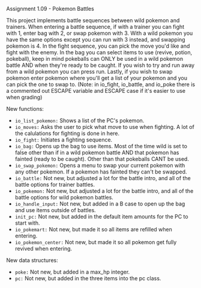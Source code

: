 Assignment 1.09 - Pokemon Battles

This project implements battle sequences between wild pokemon and trainers. When entering a battle sequence, if with a trainer you can fight with 1, enter bag with 2, or swap pokemon with 3. With a wild pokemon you have the same options except you can run with 3 instead, and swapping pokemon is 4. In the fight sequence, you can pick the move you'd like and fight with the enemy. In the bag you can select items to use (revive, potion, pokeball), keep in mind pokeballs can ONLY be used in a wild pokemon battle AND when they're ready to be caught. If you wish to try and run away from a wild pokemon you can press run. Lastly, if you wish to swap pokemon enter pokemon where you'll get a list of your pokemon and you can pick the one to swap to. (Note: in io_fight, io_battle, and io_poke there is a commented out ESCAPE variable and ESCAPE case if it's easier to use when grading)

New functions:
- `io_list_pokemon:` Shows a list of the PC's pokemon.
- `io_moves:` Asks the user to pick what move to use when fighting. A lot of the calulations for fighting is done in here.
- `io_fight:` Initiates a fighting sequence.
- `io_bag:` Opens up the bag to use items. Most of the time wild is set to false other than if in a wild pokemon battle AND that pokemon has fainted (ready to be caught). Other than that pokeballs CANT be used.
- `io_swap_pokemon:` Opens a menu to swap your current pokemon with any other pokemon. If a pokemon has fainted they can't be swapped.
- `io_battle:` Not new, but adjusted a lot for the battle intro, and all of the battle options for trainer battles.
- `io_pokemon:` Not new, but adjusted a lot for the battle intro, and all of the battle options for wild pokemon battles.
- `io_handle_input:` Not new, but added in a B case to open up the bag and use items outside of battles.
- `init_pc:` Not new, but added in the default item amounts for the PC to start with.
- `io_pokemart:` Not new, but made it so all items are refilled when entering.
- `io_pokemon_center:` Not new, but made it so all pokemon get fully revived when entering.

New data structures:
- `poke:` Not new, but added in a max_hp integer.
- `pc:` Not new, but added in the three items into the pc class.
